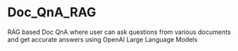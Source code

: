 # Doc_QnA_RAG
RAG based Doc QnA where user can ask questions from various documents and get accurate answers using OpenAI Large Language Models
